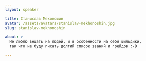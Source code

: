 ```yaml
---
layout: speaker

title: Станислав Мехоношин
avatar: /assets/avatars/stanislav-mekhonoshin.jpg
slug: stanislav-mekhonoshin

about: >
  Не люблю вешать на людей, и в особенности на себя шильдики, 
  так что не буду писать долгий список званий и грейдов :-D

---
```


